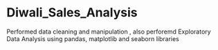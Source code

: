 # Diwali_Sales_Analysis
Performed data cleaning and manipulation , also perforemd Exploratory Data Analysis using pandas, matplotlib and seaborn libraries
